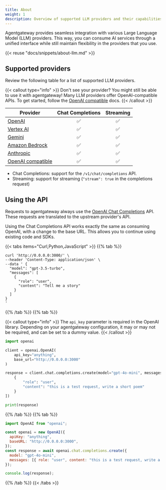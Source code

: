 ```yaml
---
title: About
weight: 1
description: Overview of supported LLM providers and their capabilities
---
```


Agentgateway provides seamless integration with various Large Language Model (LLM) providers. This way, you can consume AI services through a unified interface while still maintain flexibility in the providers that you use.

{{< reuse "docs/snippets/about-llm.md" >}}

## Supported providers

Review the following table for a list of supported LLM providers.

{{< callout type="info" >}}
Don't see your provider? You might still be able to use it with agentgateway! Many LLM providers offer OpenAI-compatible APIs. To get started, follow the [OpenAI compatible](../openai-compatible) docs.
{{< /callout >}}

| Provider                  | Chat Completions | Streaming |
|---------------------------|:---------------:|:---------:|
| [OpenAI](../openai)          | ✅           | ✅         |
| [Vertex AI](../vertex)       | ✅           | ✅         |
| [Gemini](../gemini)          | ✅           | ✅         |
| [Amazon Bedrock](../bedrock) | ✅           | ✅         |
| [Anthropic](../anthropic)    | ✅           | ✅         |
| [OpenAI compatible](../openai-compatible)    | ✅           | ✅         |

* Chat Completions: support for the `/v1/chat/completions` API.
* Streaming: support for streaming (`"stream": true` in the completions request)

## Using the API

Requests to agentgateway always use the [OpenAI Chat Completions](https://platform.openai.com/docs/api-reference/chat/create) API.
These requests are translated to the upstream provider's API.

Using the Chat Completions API works exactly the same as consuming OpenAI, with a change to the base URL.
This allows you to continue using existing code and SDKs.

{{< tabs items="Curl,Python,JavaScript" >}}
{{% tab %}}

```shell
curl 'http://0.0.0.0:3000/' \
--header 'Content-Type: application/json' \
--data ' {
  "model": "gpt-3.5-turbo",
  "messages": [
    {
      "role": "user",
      "content": "Tell me a story"
    }
  ]
}
'
```

{{% /tab %}}
{{% tab %}}

{{< callout type="info" >}}
The `api_key` parameter is required in the OpenAI library.
Depending on your agentgateway configuration, it may or may not be required, and can be set to a dummy value.
{{< /callout >}}

```python
import openai

client = openai.OpenAI(
    api_key="anything",
    base_url="http://0.0.0.0:3000"
)

response = client.chat.completions.create(model="gpt-4o-mini", messages = [
    {
        "role": "user",
        "content": "this is a test request, write a short poem"
    }
])

print(response)
```

{{% /tab %}}
{{% tab %}}

```javascript
import OpenAI from "openai";

const openai = new OpenAI({
  apiKey: "anything",
  baseURL: "http://0.0.0.0:3000",
});
const response = await openai.chat.completions.create({
  model: "gpt-4o-mini",
  messages: [{ role: "user", content: "this is a test request, write a short poem" }]
});

console.log(response);
```

{{% /tab %}}
{{< /tabs >}}

